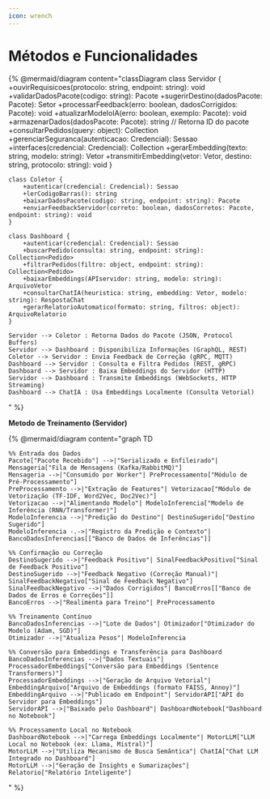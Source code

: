 ```yaml
---
icon: wrench
---
```


# Métodos e Funcionalidades

{% @mermaid/diagram content="classDiagram
    class Servidor {
        +ouvirRequisicoes(protocolo: string, endpoint: string): void
        +validarDadosPacote(codigo: string): Pacote
        +sugerirDestino(dadosPacote: Pacote): Setor
        +processarFeedback(erro: boolean, dadosCorrigidos: Pacote): void
        +atualizarModeloIA(erro: boolean, exemplo: Pacote): void
        +armazenarDados(dadosPacote: Pacote): string // Retorna ID do pacote
        +consultarPedidos(query: object): Collection<Pedido>
        +gerenciarSeguranca(autenticacao: Credencial): Sessao
        +interfaces(credencial: Credencial): Collection<APIEndpoint>
        +gerarEmbedding(texto: string, modelo: string): Vetor
        +transmitirEmbedding(vetor: Vetor, destino: string, protocolo: string): void
    }

    class Coletor {
        +autenticar(credencial: Credencial): Sessao
        +lerCodigoBarras(): string
        +baixarDadosPacote(codigo: string, endpoint: string): Pacote
        +enviarFeedbackServidor(correto: boolean, dadosCorretos: Pacote, endpoint: string): void
    }

    class Dashboard {
        +autenticar(credencial: Credencial): Sessao
        +buscarPedido(consulta: string, endpoint: string): Collection<Pedido>
        +filtrarPedidos(filtro: object, endpoint: string): Collection<Pedido>
        +baixarEmbeddings(APIservidor: string, modelo: string): ArquivoVetor
        +consultarChatIA(heuristica: string, embedding: Vetor, modelo: string): RespostaChat
        +gerarRelatorioAutomatico(formato: string, filtros: object): ArquivoRelatorio
    }

    Servidor --> Coletor : Retorna Dados do Pacote (JSON, Protocol Buffers)
    Servidor --> Dashboard : Disponibiliza Informações (GraphQL, REST)
    Coletor --> Servidor : Envia Feedback de Correção (gRPC, MQTT)
    Dashboard --> Servidor : Consulta e Filtra Pedidos (REST, gRPC)
    Dashboard --> Servidor : Baixa Embeddings do Servidor (HTTP)
    Servidor --> Dashboard : Transmite Embeddings (WebSockets, HTTP Streaming)
    Dashboard --> ChatIA : Usa Embeddings Localmente (Consulta Vetorial)
" %}



**Metodo de Treinamento (Servidor)**

{% @mermaid/diagram content="graph TD

    %% Entrada dos Dados
    Pacote["Pacote Recebido"] -->|"Serializado e Enfileirado"| Mensageria["Fila de Mensagens (Kafka/RabbitMQ)"]
    Mensageria -->|"Consumido por Worker"| PreProcessamento["Módulo de Pré-Processamento"]
    PreProcessamento -->|"Extração de Features"| Vetorizacao["Módulo de Vetorização (TF-IDF, Word2Vec, Doc2Vec)"]
    Vetorizacao -->|"Alimentando Modelo"| ModeloInferencia["Modelo de Inferência (RNN/Transformer)"]
    ModeloInferencia -->|"Predição do Destino"| DestinoSugerido["Destino Sugerido"]
    ModeloInferencia -.->|"Registro da Predição e Contexto"| BancoDadosInferencias[["Banco de Dados de Inferências"]]

    %% Confirmação ou Correção
    DestinoSugerido -->|"Feedback Positivo"| SinalFeedbackPositivo["Sinal de Feedback Positivo"]
    DestinoSugerido -->|"Feedback Negativo (Correção Manual)"| SinalFeedbackNegativo["Sinal de Feedback Negativo"]
    SinalFeedbackNegativo -->|"Dados Corrigidos"| BancoErros[["Banco de Dados de Erros e Correções"]]
    BancoErros -->|"Realimenta para Treino"| PreProcessamento

    %% Treinamento Contínuo
    BancoDadosInferencias -->|"Lote de Dados"| Otimizador["Otimizador do Modelo (Adam, SGD)"]
    Otimizador -->|"Atualiza Pesos"| ModeloInferencia

    %% Conversão para Embeddings e Transferência para Dashboard
    BancoDadosInferencias -->|"Dados Textuais"| ProcessadorEmbeddings["Conversão para Embeddings (Sentence Transformers)"]
    ProcessadorEmbeddings -->|"Geração de Arquivo Vetorial"| EmbeddingArquivo["Arquivo de Embeddings (formato FAISS, Annoy)"]
    EmbeddingArquivo -->|"Publicado em Endpoint"| ServidorAPI["API do Servidor para Embeddings"]
    ServidorAPI -->|"Baixado pelo Dashboard"| DashboardNotebook["Dashboard no Notebook"]

    %% Processamento Local no Notebook
    DashboardNotebook -->|"Carrega Embeddings Localmente"| MotorLLM["LLM Local no Notebook (ex: Llama, Mistral)"]
    MotorLLM -->|"Utiliza Mecanismo de Busca Semântica"| ChatIA["Chat LLM Integrado no Dashboard"]
    MotorLLM -->|"Geração de Insights e Sumarizações"| Relatorio["Relatório Inteligente"]
" %}
